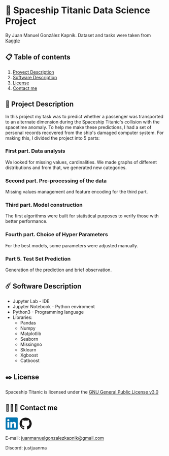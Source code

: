 # 🚀 Spaceship Titanic Data Science Project
By Juan Manuel González Kapnik. Dataset and tasks were taken from [Kaggle](https://www.kaggle.com/competitions/spaceship-titanic/data)
## 📋 Table of contents
1. [Proyect Description](#pdescription)
2. [Software Description](#sdescription)
3. [License](#license)
4. [Contact me](#contact)

## 🌌 Project Description <a name="pdescription"></a>
In this project my task was to predict whether a passenger was transported to an alternate dimension during the Spaceship Titanic's collision with the spacetime anomaly. To help me make these predictions, I had a set of personal records recovered from the ship's damaged computer system.
For making this, I divided the project into 5 parts:
### First part. Data analysis
We looked for missing values, cardinalities. We made graphs of different distributions and from that, we generated new categories.
### Second part. Pre-processing of the data
Missing values management and feature encoding for the third part.
### Third part. Model construction
The first algorithms were built for statistical purposes to verify those with better performance.
### Fourth part. Choice of Hyper Parameters
For the best models, some parameters were adjusted manually.
### Part 5. Test Set Prediction
Generation of the prediction and brief observation.

## ☄️ Software Description <a name="sdescription"></a>
* Jupyter Lab - IDE
* Jupyter Notebook - Python enviroment
* Python3 - Programming language
* Libraries:
  - Pandas
  - Numpy
  - Matplotlib
  - Seaborn
  - Missingno
  - Sklearn
  - Xgboost
  - Catboost

## ✒️ License <a name="license"></a>
Spaceship Titanic is licensed under the [GNU General Public License v3.0](https://github.com/just-juanma/Spaceship-Titanic/blob/master/LICENSE)

## 🙋🏻‍♂️ Contact me <a name="contact"></a>
<a href="https://www.linkedin.com/in/juan-manuel-gonz%C3%A1lez-kapnik-867a52212"><img src="https://github.com/devicons/devicon/blob/master/icons/linkedin/linkedin-original.svg" width="40" height="40"/></a>
<a href="https://github.com/just-juanma"><img src="https://github.com/devicons/devicon/blob/master/icons/github/github-original.svg" width="40" height="40"/></a>

E-mail: juanmanuelgonzalezkapnik@gmail.com

Discord: justjuanma
